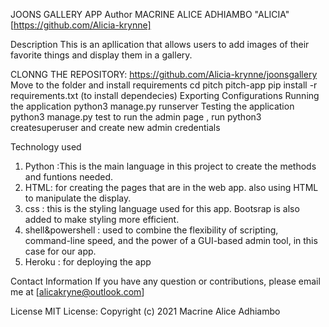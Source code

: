 JOONS GALLERY APP 
Author
MACRINE ALICE ADHIAMBO "ALICIA"[https://github.com/Alicia-krynne]

Description
This is an apllication that allows users to   add images of their  favorite things and display them in a gallery. 


CLONNG THE  REPOSITORY:
https://github.com/Alicia-krynne/joonsgallery
Move to the folder and install requirements
cd pitch pitch-app
pip install -r requirements.txt (to  install dependecies)
Exporting Configurations
Running the application
python3 manage.py runserver
Testing the application
python3 manage.py test
to  run  the  admin page , run python3 createsuperuser and  create new  admin  credentials


Technology used
1. Python :This is the main language in this project to create the methods and funtions needed. 
2. HTML: for creating the pages that are in the web app. also using HTML to manipulate the display. 
3. css : this is the styling language used for this app. Bootsrap is also added to make styling more efficient. 
4. shell&powershell : used to combine the flexibility of scripting, command-line speed, and the power of a GUI-based admin tool, in this case for our app.
5. Heroku :  for deploying the  app 


Contact Information
If you have any question or contributions, please email me at [alicakryne@outlook.com]

License
MIT License:
Copyright (c) 2021 Macrine Alice Adhiambo
